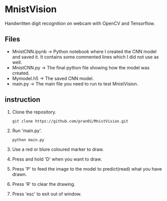 # MnistVision
Handwritten digit recognition on webcam with OpenCV and Tensorflow.

## Files

- MnistCNN.ipynb -> Python notebook where I created the CNN model and saved it. It contains some commented lines which I did not use as well.
- MnistCNN.py -> The final python file showing how the model was created.
- Mymodel.h5 -> The saved CNN model.
- main.py -> The main file you need to run to test MnistVision.

## instruction

1. Clone the repository.

    `git clone https://github.com/pran01/MnistVision.git`
2. Run 'main.py'.

    `python main.py`
3. Use a red or blure coloured marker to draw.
4. Press and hold 'D' when you want to draw.
5. Press 'P' to feed the image to the model to predict(read) what you have drawn.
6. Press 'R' to clear the drawing.
7. Press 'esc' to exit out of window.
